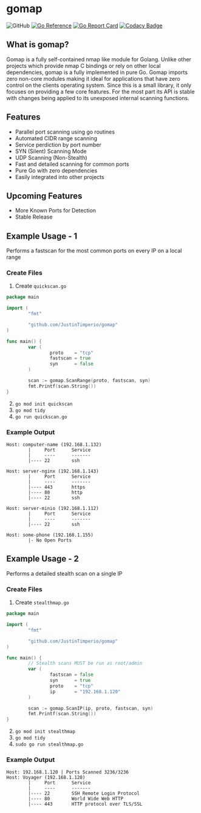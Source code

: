 # gomap

![GitHub](https://img.shields.io/github/license/JustinTimperio/gomap)
[![Go Reference](https://pkg.go.dev/badge/github.com/JustinTimperio/gomap.svg)](https://pkg.go.dev/github.com/JustinTimperio/gomap)
[![Go Report Card](https://goreportcard.com/badge/github.com/JustinTimperio/gomap)](https://goreportcard.com/report/github.com/JustinTimperio/gomap)
[![Codacy Badge](https://app.codacy.com/project/badge/Grade/47e878568ce04a819e82af10d3734062)](https://www.codacy.com/gh/JustinTimperio/gomap/dashboard?utm_source=github.com&amp;utm_medium=referral&amp;utm_content=JustinTimperio/gomap&amp;utm_campaign=Badge_Grade)

## What is gomap?
Gomap is a fully self-contained nmap like module for Golang. Unlike other projects which provide nmap C bindings or rely on other local dependencies, gomap is a fully implemented in pure Go. Gomap imports zero non-core modules making it ideal for applications that have zero control on the clients operating system. Since this is a small library, it only focuses on providing a few core features. For the most part its API is stable with changes being applied to its unexposed internal scanning functions.


## Features
  - Parallel port scanning using go routines
  - Automated CIDR range scanning
  - Service perdiction by port number
  - SYN (Silent) Scanning Mode
  - UDP Scanning (Non-Stealth)
  - Fast and detailed scanning for common ports
  - Pure Go with zero dependencies
  - Easily integrated into other projects

## Upcoming Features
  - More Known Ports for Detection
  - Stable Release

## Example Usage - 1
Performs a fastscan for the most common ports on every IP on a local range
### Create Files
 1. Create `quickscan.go`
```go
package main

import (
        "fmt"

        "github.com/JustinTimperio/gomap"
)

func main() {
        var (
                proto    = "tcp"
                fastscan = true
                syn      = false
        )

        scan := gomap.ScanRange(proto, fastscan, syn)
        fmt.Printf(scan.String())
}
```
 2. `go mod init quickscan`
 3. `go mod tidy`
 4. `go run quickscan.go`

### Example Output

```
Host: computer-name (192.168.1.132)
        |     Port      Service
        |     ----      -------
        |---- 22        ssh
 
Host: server-nginx (192.168.1.143)
        |     Port      Service
        |     ----      -------
        |---- 443       https
        |---- 80        http
        |---- 22        ssh
 
Host: server-minio (192.168.1.112)
        |     Port      Service
        |     ----      -------
        |---- 22        ssh

Host: some-phone (192.168.1.155)
        |- No Open Ports
```

## Example Usage - 2
Performs a detailed stealth scan on a single IP

### Create Files
 1. Create `stealthmap.go`
```go
package main

import (
        "fmt"

        "github.com/JustinTimperio/gomap"
)

func main() {
        // Stealth scans MUST be run as root/admin
        var (
                fastscan = false
                syn      = true
                proto    = "tcp"
                ip       = "192.168.1.120"
        )

        scan := gomap.ScanIP(ip, proto, fastscan, syn)
        fmt.Printf(scan.String())
}
```
 2. `go mod init stealthmap`
 3. `go mod tidy`
 4. `sudo go run stealthmap.go`

### Example Output

```
Host: 192.168.1.120 | Ports Scanned 3236/3236
Host: Voyager (192.168.1.120)
        |     Port      Service
        |     ----      -------
        |---- 22        SSH Remote Login Protocol
        |---- 80        World Wide Web HTTP
        |---- 443       HTTP protocol over TLS/SSL
```
